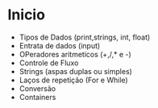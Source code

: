 # Inicio 


* Tipos de Dados (print,strings, int, float)
* Entrata de dados (input)
* OPeradores aritmeticos (+,/,* e -)
* Controle de Fluxo
* Strings (aspas duplas ou simples)
* Laços de repetição (For e While)
* Conversão
* Containers

